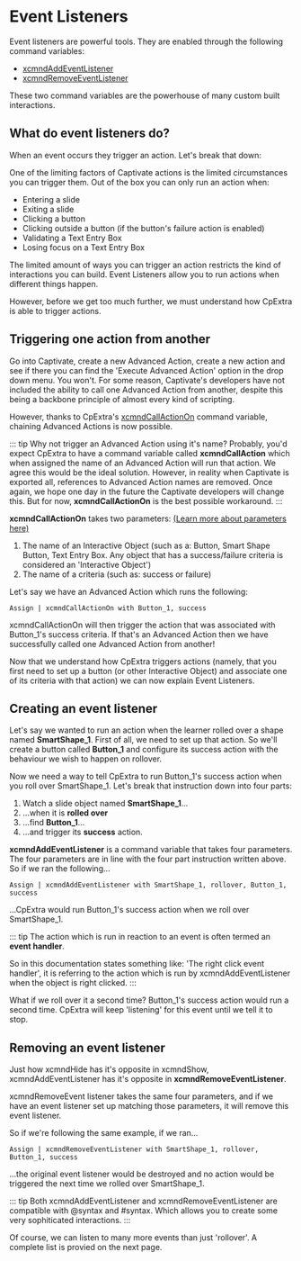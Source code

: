 # Event Listeners
Event listeners are powerful tools. They are enabled through the following command variables:

- [xcmndAddEventListener](../../variables/command.html#xcmndaddeventlistener)
- [xcmndRemoveEventListener](../../variables/command.html#xcmndremoveeventlistener)

These two command variables are the powerhouse of many custom built interactions.

## What do event listeners do?
When an event occurs they trigger an action. Let's break that down:

One of the limiting factors of Captivate actions is the limited circumstances you can trigger them. Out of the box you can only run an action when:

- Entering a slide
- Exiting a slide
- Clicking a button
- Clicking outside a button (if the button's failure action is enabled)
- Validating a Text Entry Box
- Losing focus on a Text Entry Box

The limited amount of ways you can trigger an action restricts the kind of interactions you can build. Event Listeners allow you to run actions when different things happen.

However, before we get too much further, we must understand how CpExtra is able to trigger actions.

## Triggering one action from another
Go into Captivate, create a new Advanced Action, create a new action and see if there you can find the 'Execute Advanced Action' option in the drop down menu. You won't. For some reason, Captivate's developers have not included the ability to call one Advanced Action from another, despite this being a backbone principle of almost every kind of scripting.

However, thanks to CpExtra's [xcmndCallActionOn](../../variables/command.html#xcmndcallactionon) command variable, chaining Advanced Actions is now possible.

::: tip Why not trigger an Advanced Action using it's name?
Probably, you'd expect CpExtra to have a command variable called **xcmndCallAction** which when assigned the name of an Advanced Action will run that action. We agree this would be the ideal solution. However, in reality when Captivate is exported all, references to Advanced Action names are removed. Once again, we hope one day in the future the Captivate developers will change this. But for now, **xcmndCallActionOn** is the best possible workaround.
:::

**xcmndCallActionOn** takes two parameters: [(Learn more about parameters here)](../../variables/special-behaviour.html#about-parameters)
1. The name of an Interactive Object (such as a: Button, Smart Shape Button, Text Entry Box. Any object that has a success/failure criteria is considered an 'Interactive Object')
2. The name of a criteria (such as: success or failure)

Let's say we have an Advanced Action which runs the following:

```
Assign | xcmndCallActionOn with Button_1, success
```

xcmndCallActionOn will then trigger the action that was associated with Button\_1's success criteria. If that's an Advanced Action then we have successfully called one Advanced Action from another!

Now that we understand how CpExtra triggers actions (namely, that you first need to set up a button (or other Interactive Object) and associate one of its criteria with that action) we can now explain Event Listeners.

## Creating an event listener
Let's say we wanted to run an action when the learner rolled over a shape named **SmartShape\_1**. First of all, we need to set up that action. So we'll create a button called **Button\_1** and configure its success action with the behaviour we wish to happen on rollover.

Now we need a way to tell CpExtra to run Button\_1's success action when you roll over SmartShape\_1. Let's break that instruction down into four parts:
1. Watch a slide object named **SmartShape\_1**...
2. ...when it is **rolled over**
3. ...find **Button\_1**...
4. ...and trigger its **success** action.

**xcmndAddEventListener** is a command variable that takes four parameters. The four parameters are in line with the four part instruction written above. So if we ran the following...

```
Assign | xcmndAddEventListener with SmartShape_1, rollover, Button_1, success
```

...CpExtra would run Button\_1's success action when we roll over SmartShape\_1.

::: tip
The action which is run in reaction to an event is often termed an **event handler**. 

So in this documentation states something like: 'The right click event handler', it is referring to the action which is run by xcmndAddEventListener when the object is right clicked.
:::

What if we roll over it a second time? Button\_1's success action would run a second time. CpExtra will keep 'listening' for this event until we tell it to stop.

## Removing an event listener
Just how xcmndHide has it's opposite in xcmndShow, xcmndAddEventListener has it's opposite in **xcmndRemoveEventListener**.

xcmndRemoveEvent listener takes the same four parameters, and if we have an event listener set up matching those parameters, it will remove this event listener.

So if we're following the same example, if we ran...

```
Assign | xcmndRemoveEventListener with SmartShape_1, rollover, Button_1, success
```

...the original event listener would be destroyed and no action would be triggered the next time we rolled over SmartShape\_1.

::: tip
Both xcmndAddEventListener and xcmndRemoveEventListener are compatible with @syntax and #syntax. Which allows you to create some very sophiticated interactions.
:::

Of course, we can listen to many more events than just 'rollover'. A complete list is provied on the next page.
